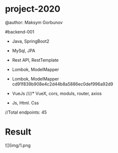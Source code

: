 # project-2020
 
@author: Maksym Gorbunov

#backend-001
* Java, SpringBoot2
* MySql, JPA
* Rest API, RestTemplate

* Lombok, ModelMapper 

* Lombok, ModelMapper 
 cd91f839b908e4c2d44b8a5886ec0def996a92d9


* VueJs
////* VueX, cors, moduls, router, axios 
* Js, Html. Css

//Total endpoints: 45

# Result	
![](img/1.png
